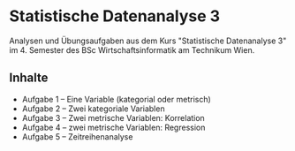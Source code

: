 # Statistische Datenanalyse 3
Analysen und Übungsaufgaben aus dem Kurs "Statistische Datenanalyse 3" im 4. Semester des BSc Wirtschaftsinformatik am Technikum Wien.

## Inhalte

- Aufgabe 1 – Eine Variable (kategorial oder metrisch)
- Aufgabe 2 – Zwei kategoriale Variablen
- Aufgabe 3 – Zwei metrische Variablen: Korrelation
- Aufgabe 4 – zwei metrische Variablen: Regression
- Aufgabe 5 – Zeitreihenanalyse

